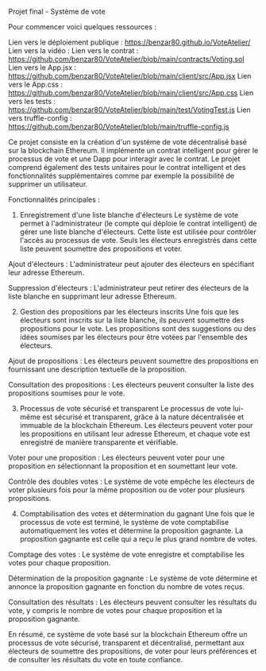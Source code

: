 Projet final - Système de vote

Pour commencer voici quelques ressources :

Lien vers le déploiement publique : https://benzar80.github.io/VoteAtelier/
Lien vers la vidéo : 
Lien vers le contrat : https://github.com/benzar80/VoteAtelier/blob/main/contracts/Voting.sol
Lien vers le App.jsx : https://github.com/benzar80/VoteAtelier/blob/main/client/src/App.jsx
Lien vers le App.css : https://github.com/benzar80/VoteAtelier/blob/main/client/src/App.css
Lien vers les tests  : https://github.com/benzar80/VoteAtelier/blob/main/test/VotingTest.js
Lien vers truffle-config : https://github.com/benzar80/VoteAtelier/blob/main/truffle-config.js

Ce projet consiste en la création d'un système de vote décentralisé basé sur la blockchain Ethereum. Il implémente un contrat intelligent pour gérer le processus de vote et une Dapp pour interagir avec le contrat. Le projet comprend également des tests unitaires pour le contrat intelligent et des fonctionnalités supplémentaires comme par exemple la possibilité de supprimer un utilisateur.

Fonctionnalités principales :
1. Enregistrement d'une liste blanche d'électeurs
Le système de vote permet à l'administrateur (le compte qui déploie le contrat intelligent) de gérer une liste blanche d'électeurs. Cette liste est utilisée pour contrôler l'accès au processus de vote. Seuls les électeurs enregistrés dans cette liste peuvent soumettre des propositions et voter.

Ajout d'électeurs : L'administrateur peut ajouter des électeurs en spécifiant leur adresse Ethereum.

Suppression d'électeurs : L'administrateur peut retirer des électeurs de la liste blanche en supprimant leur adresse Ethereum.

2. Gestion des propositions par les électeurs inscrits
Une fois que les électeurs sont inscrits sur la liste blanche, ils peuvent soumettre des propositions pour le vote. Les propositions sont des suggestions ou des idées soumises par les électeurs pour être votées par l'ensemble des électeurs.

Ajout de propositions : Les électeurs peuvent soumettre des propositions en fournissant une description textuelle de la proposition.

Consultation des propositions : Les électeurs peuvent consulter la liste des propositions soumises pour le vote.

3. Processus de vote sécurisé et transparent
Le processus de vote lui-même est sécurisé et transparent, grâce à la nature décentralisée et immuable de la blockchain Ethereum. Les électeurs peuvent voter pour les propositions en utilisant leur adresse Ethereum, et chaque vote est enregistré de manière transparente et vérifiable.

Voter pour une proposition : Les électeurs peuvent voter pour une proposition en sélectionnant la proposition et en soumettant leur vote.

Contrôle des doubles votes : Le système de vote empêche les électeurs de voter plusieurs fois pour la même proposition ou de voter pour plusieurs propositions.

4. Comptabilisation des votes et détermination du gagnant
Une fois que le processus de vote est terminé, le système de vote comptabilise automatiquement les votes et détermine la proposition gagnante. La proposition gagnante est celle qui a reçu le plus grand nombre de votes.

Comptage des votes : Le système de vote enregistre et comptabilise les votes pour chaque proposition.

Détermination de la proposition gagnante : Le système de vote détermine et annonce la proposition gagnante en fonction du nombre de votes reçus.

Consultation des résultats : Les électeurs peuvent consulter les résultats du vote, y compris le nombre de votes pour chaque proposition et la proposition gagnante.

En résumé, ce système de vote basé sur la blockchain Ethereum offre un processus de vote sécurisé, transparent et décentralisé, permettant aux électeurs de soumettre des propositions, de voter pour leurs préférences et de consulter les résultats du vote en toute confiance.



